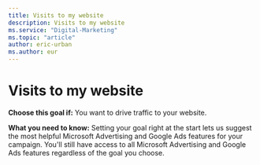 ```yaml
---
title: Visits to my website
description: Visits to my website
ms.service: "Digital-Marketing"
ms.topic: "article"
author: eric-urban
ms.author: eur
---
```


# Visits to my website

**Choose this goal if:**  You want to drive traffic to your website.

**What you need to know:**  Setting your goal right at the start lets us suggest the most helpful Microsoft Advertising and Google Ads features for your campaign. You'll still have access to all Microsoft Advertising and Google Ads features regardless of the goal you choose.


